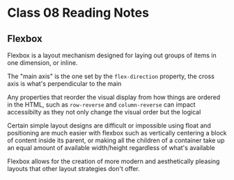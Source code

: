 # Class 08 Reading Notes

## Flexbox

Flexbox is a layout mechanism designed for  laying out groups of items in one dimension, or inline.

The "main axis" is the one set by the `flex-direction` property, the cross axis is what's perpendicular to the main

Any properties that reorder the visual display from how things are ordered in the HTML, such as `row-reverse` and `column-reverse` can impact accessibilty as they not only change the visual order but the logical

Certain simple layout designs are difficult or impossible using float and positioning are much easier with flexbox such as vertically centering a block of content inside its parent, or making all the children of a container take up an equal amount of available width/height regardless of what's available

Flexbox allows for the creation of more modern and aesthetically pleasing layouts that other layout strategies don't offer. 
